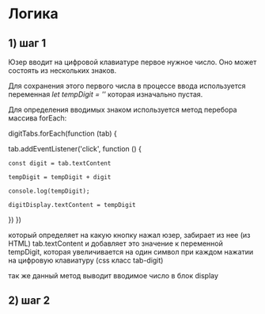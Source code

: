 # Логика


## 1) шаг 1

Юзер вводит на цифровой клавиатуре первое нужное число. Оно может состоять из нескольких знаков. 

Для сохранения этого первого числа в процессе ввода используется переменная _let tempDigit = ''_ которая изначально пустая. 

Для определения вводимых знаком используется метод перебора массива forEach:

digitTabs.forEach(function (tab) {

  tab.addEventListener('click', function () {

    const digit = tab.textContent

    tempDigit = tempDigit + digit

    console.log(tempDigit);

    digitDisplay.textContent = tempDigit

  })
})

который определяет на какую кнопку нажал юзер, забирает из нее (из HTML) tab.textContent и добавляет это значение к переменной tempDigit, которая увеличивается на один символ при каждом нажатии на цифровую клавиатуру (css класс tab-digit)

так же данный метод выводит вводимое число в блок display


## 2) шаг 2
